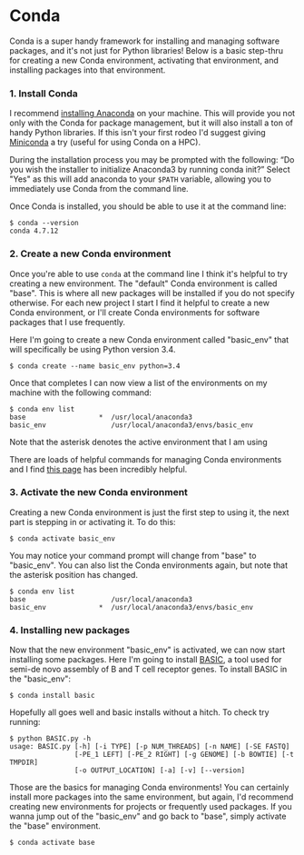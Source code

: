 # Conda

Conda is a super handy framework for installing and managing software packages, and it's not just for Python libraries!  Below is a basic step-thru for creating a new Conda environment, activating that environment, and installing packages into that environment.

### 1. **Install Conda**  
I recommend [installing Anaconda](https://docs.anaconda.com/anaconda/install/) on your machine.  This will provide you not only with the Conda for package management, but it will also install a ton of handy Python libraries.  If this isn't your first rodeo I'd suggest giving [Miniconda](https://docs.conda.io/en/latest/miniconda.html) a try (useful for using Conda on a HPC).

During the installation process you may be prompted with the following: “Do you wish the installer to initialize Anaconda3 by running conda init?”  Select "Yes" as this will add anaconda to your `$PATH` variable, allowing you to immediately use Conda from the command line.

Once Conda is installed, you should be able to use it at the command line:

```
$ conda --version
conda 4.7.12
```

### 2. **Create a new Conda environment**  
Once you're able to use `conda` at the command line I think it's helpful to try creating a new environment.  The "default" Conda environment is called "base".  This is where all new packages will be installed if you do not specify otherwise.  For each new project I start I find it helpful to create a new Conda environment, or I'll create Conda environments for software packages that I use frequently.

Here I'm going to create a new Conda environment called "basic_env" that will specifically be using Python version 3.4.

```
$ conda create --name basic_env python=3.4
```

Once that completes I can now view a list of the environments on my machine with the following command:

```
$ conda env list
base                  *  /usr/local/anaconda3
basic_env                /usr/local/anaconda3/envs/basic_env
```

Note that the asterisk denotes the active environment that I am using

There are loads of helpful commands for managing Conda environments and I find  [this page](https://docs.conda.io/projects/conda/en/latest/user-guide/tasks/manage-environments.html) has been incredibly helpful.

### 3. **Activate the new Conda environment**  
Creating a new Conda environment is just the first step to using it, the next part is stepping in or activating it.  To do this:

```
$ conda activate basic_env
```

You may notice your command prompt will change from "base" to "basic_env".  You can also list the Conda environments again, but note that the asterisk position has changed.

```
$ conda env list
base                     /usr/local/anaconda3
basic_env             *  /usr/local/anaconda3/envs/basic_env
```

### 4. **Installing new packages**  
Now that the new environment "basic_env" is activated, we can now start installing some packages.  Here I'm going to install [BASIC](https://ttic.uchicago.edu/~aakhan/BASIC/), a tool used for semi-de novo assembly of B and T cell receptor genes.  To install BASIC in the "basic_env":

```
$ conda install basic
```

Hopefully all goes well and basic installs without a hitch.  To check try running:

```
$ python BASIC.py -h
usage: BASIC.py [-h] [-i TYPE] [-p NUM_THREADS] [-n NAME] [-SE FASTQ]
                [-PE_1 LEFT] [-PE_2 RIGHT] [-g GENOME] [-b BOWTIE] [-t TMPDIR]
                [-o OUTPUT_LOCATION] [-a] [-v] [--version]
```

Those are the basics for managing Conda environments!  You can certainly install more packages into the same environment, but again, I'd recommend creating new environments for projects or frequently used packages.  If you wanna jump out of the "basic_env" and go back to "base", simply activate the "base" environment.

```
$ conda activate base
```
